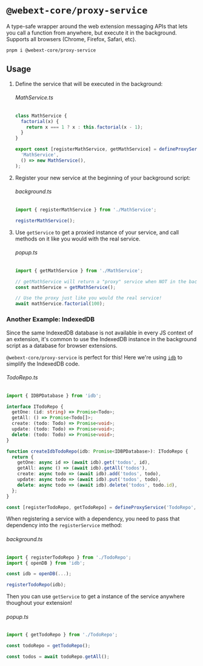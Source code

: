 # `@webext-core/proxy-service`

A type-safe wrapper around the web extension messaging APIs that lets you call a function from anywhere, but execute it in the background. Supports all browsers (Chrome, Firefox, Safari, etc).

```bash
pnpm i @webext-core/proxy-service
```

## Usage

1. Define the service that will be executed in the background:

   ###### MathService.ts

   ```ts
   class MathService {
     factorial(x) {
       return x === 1 ? x : this.factorial(x - 1);
     }
   }

   export const [registerMathService, getMathService] = defineProxyService(
     'MathService',
     () => new MathService(),
   );
   ```

2. Register your new service at the beginning of your background script:

   ###### background.ts

   ```ts
   import { registerMathService } from './MathService';

   registerMathService();
   ```

3. Use `getService` to get a proxied instance of your service, and call methods on it like you would with the real service.

   ###### popup.ts

   ```ts
   import { getMathService } from './MathService';

   // getMathService will return a "proxy" service when NOT in the background
   const mathService = getMathService();

   // Use the proxy just like you would the real service!
   await mathService.factorial(100);
   ```

### Another Example: IndexedDB

Since the same IndexedDB database is not available in every JS context of an extension, it's common to use the IndexedDB instance in the background script as a database for browser extensions.

`@webext-core/proxy-service` is perfect for this! Here we're using [`idb`](https://www.npmjs.com/package/idb) to simplify the IndexedDB code.

###### TodoRepo.ts

```ts
import { IDBPDatabase } from 'idb';

interface ITodoRepo {
  getOne: (id: string) => Promise<Todo>;
  getAll: () => Promise<Todo[]>;
  create: (todo: Todo) => Promise<void>;
  update: (todo: Todo) => Promise<void>;
  delete: (todo: Todo) => Promise<void>;
}

function createIdbTodoRepo(idb: Promise<IDBPDatabase>): ITodoRepo {
  return {
    getOne: async id => (await idb).get('todos', id),
    getAll: async () => (await idb).getAll('todos'),
    create: async todo => (await idb).add('todos', todo),
    update: async todo => (await idb).put('todos', todo),
    delete: async todo => (await idb).delete('todos', todo.id),
  };
}

const [registerTodoRepo, getTodoRepo] = defineProxyService('TodoRepo', createIdbTodoRepo);
```

When registering a service with a dependency, you need to pass that dependency into the `registerService` method:

###### background.ts

```ts
import { registerTodoRepo } from './TodoRepo';
import { openDB } from 'idb';

const idb = openDB(...);

registerTodoRepo(idb);
```

Then you can use `getService` to get a instance of the service anywhere thoughout your extension!

###### popup.ts

```ts
import { getTodoRepo } from './TodoRepo';

const todoRepo = getTodoRepo();

const todos = await todoRepo.getAll();
```
